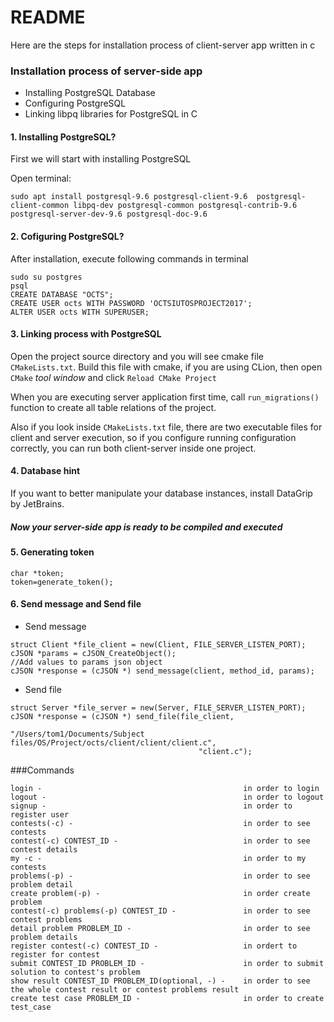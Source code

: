 # README #

Here are the steps for installation process of client-server app written in c

### Installation process of server-side app ###

* Installing PostgreSQL Database
* Configuring PostgreSQL
* Linking libpq libraries for PostgreSQL in C

#### 1. Installing PostgreSQL? ####

First we will start with installing PostgreSQL

Open terminal:

```
sudo apt install postgresql-9.6 postgresql-client-9.6  postgresql-client-common libpq-dev postgresql-common postgresql-contrib-9.6 postgresql-server-dev-9.6 postgresql-doc-9.6
```
#### 2. Cofiguring PostgreSQL? ####
After installation, execute following commands in terminal
```
sudo su postgres
psql
CREATE DATABASE "OCTS";
CREATE USER octs WITH PASSWORD 'OCTSIUTOSPROJECT2017';
ALTER USER octs WITH SUPERUSER;
```
#### 3. Linking process with PostgreSQL ####

Open the project source directory and you will see cmake file
`CMakeLists.txt`. Build this file with cmake, if you are using CLion, 
then open `CMake` _tool window_ and click `Reload CMake Project`

When you are executing server application first time, call `run_migrations()` function to create all table relations of the project.

Also if you look inside `CMakeLists.txt` file, there are two executable files for client and server execution, so if you configure running configuration correctly, you can run both client-server inside one project.
#### 4. Database hint ####

If you want to better manipulate your database instances, install DataGrip by JetBrains.

##### Now your server-side app is ready to be compiled and executed ####

#### 5. Generating token
```
char *token;
token=generate_token();
```

#### 6. Send message and Send file
* Send message
```
struct Client *file_client = new(Client, FILE_SERVER_LISTEN_PORT);
cJSON *params = cJSON_CreateObject();
//Add values to params json object
cJSON *response = (cJSON *) send_message(client, method_id, params);
```
* Send file
```
struct Server *file_server = new(Server, FILE_SERVER_LISTEN_PORT);
cJSON *response = (cJSON *) send_file(file_client,
                                          "/Users/tom1/Documents/Subject files/OS/Project/octs/client/client/client.c",
                                          "client.c");
```
###Commands
```
login -                                             in order to login
logout -                                            in order to logout
signup -                                            in order to register user
contests(-c) -                                      in order to see contests
contest(-c) CONTEST_ID -                            in order to see contest details
my -c -                                             in order to my contests
problems(-p) -                                      in order to see problem detail
create problem(-p) -                                in order create problem
contest(-c) problems(-p) CONTEST_ID -               in order to see contest problems
detail problem PROBLEM_ID -                         in order to see problem details
register contest(-c) CONTEST_ID -                   in ordert to register for contest
submit CONTEST_ID PROBLEM_ID -                      in order to submit solution to contest's problem
show result CONTEST_ID PROBLEM_ID(optional, -) -    in order to see the whole contest result or contest problems result
create test case PROBLEM_ID -                       in order to create test_case  
```